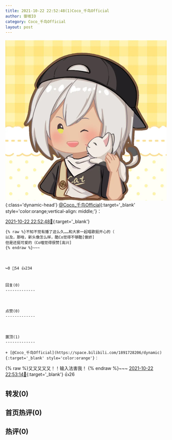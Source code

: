 ```yaml
---
title: 2021-10-22 22:52:48(1)Coco_千鸟Official
author: 御坂IO
category: Coco_千鸟Official
layout: post
---
```


![img](/images/85e485bc0dbd0cde4d15f24d7cffe9704618ad10.jpg){:class='dynamic-head'}
[@Coco_千鸟Official](https://space.bilibili.com/1891728206/dynamic){:target='_blank' style='color:orange;vertical-align: middle;'}：

[2021-10-22 22:52:48🔗](https://t.bilibili.com/584441832333481798){:target='_blank'}

~~~
{% raw %}不知不觉有播了这么久……和大家一起唱歌挺开心的（
以及，那啥，新头像怎么样，酷Co觉得不够酷[傲娇]
但是还挺可爱的（Co喵觉得很赞[高兴]
{% endraw %}~~~



↪️0 💬54 👍234


回复(0)
-------------



点赞(0)
-------------



置顶(1)
-------------

+ [@Coco_千鸟Official](https://space.bilibili.com/1891728206/dynamic){:target='_blank' style='color:orange'}：
~~~
{% raw %}又又又又又！！输入法害我！
{% endraw %}~~~
[2021-10-22 22:53:14🔗](https://t.bilibili.com/584441832333481798#reply5628828786){:target='_blank'} 👍26


转发(0)
-------------



首页热评(0)
-------------



热评(0)
-------------



